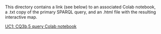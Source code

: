 This directory contains a link (see below) to an associated Colab notebook, a .txt copy of the primary SPARQL query, and an .html file with the resulting interactive map.

[UC1: CQ3b,5 query Colab notebook](https://colab.research.google.com/drive/14d12gKCWMnVVNM_-D4TCaWoBHQeGavTJ?usp=drive_link)
